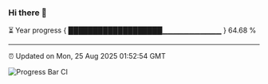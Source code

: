 ### Hi there 👋

⏳ Year progress { ███████████████████▁▁▁▁▁▁▁▁▁▁▁ } 64.68 %

---

⏰ Updated on Mon, 25 Aug 2025 01:52:54 GMT

![Progress Bar CI](https://github.com/liununu/liununu/workflows/Progress%20Bar%20CI/badge.svg)
